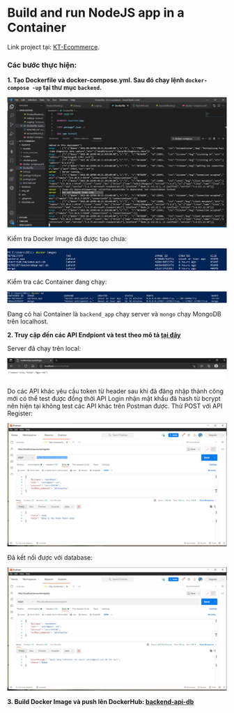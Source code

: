 # Build and run NodeJS app in a Container
Link project tại: [KT-Ecommerce](https://github.com/smoothkt4951/KT-Ecommerce/tree/main/backend).
### Các bước thực hiện:

**1. Tạo Dockerfile và docker-compose.yml. Sau đó chạy lệnh `docker-compose -up` tại thư mục `backend`.**

![](images/1.png)

Kiểm tra Docker Image đã được tạo chưa:

![](images/dkim.png)

Kiểm tra các Container đang chạy:

![](images/containers.png)

Đang có hai Container là `backend_app` chạy server và  `mongo` chạy MongoDB trên localhost.

**2. Truy cập đến các API Endpiont và test theo mô tả [tại đây](https://github.com/smoothkt4951/KT-Ecommerce/tree/main/backend)**

Server đã chạy trên local:

![](images/0.png)

Do các API khác yêu cầu token từ header sau khi đã đăng nhập thành công mới có thể test được đồng thời API Login nhận mật khẩu đã hash từ bcrypt nên hiện tại không test các API khác trên Postman được. Thử POST với API Register:

![](images/2.png)

Đã kết nối được với database:

![](images/3.png)


**3. Build Docker Image và push lên DockerHub: [backend-api-db](https://hub.docker.com/r/kienthiet/backend-api-db)**



